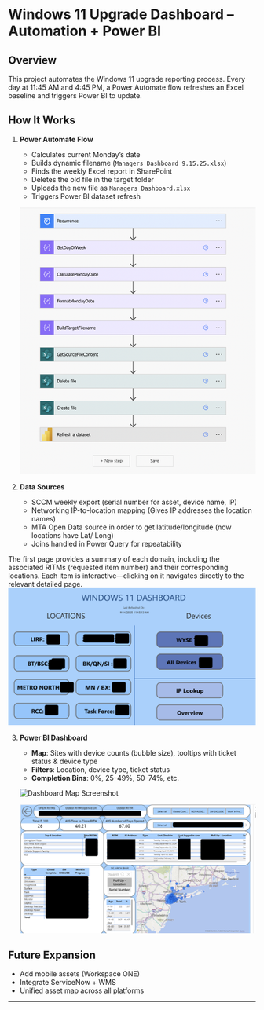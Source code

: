# Windows 11 Upgrade Dashboard – Automation + Power BI

## Overview
This project automates the Windows 11 upgrade reporting process.
Every day at 11:45 AM and 4:45 PM, a Power Automate flow refreshes an Excel baseline and triggers Power BI to update.

## How It Works
1. **Power Automate Flow**  
   - Calculates current Monday’s date  
   - Builds dynamic filename (`Managers Dashboard 9.15.25.xlsx`)  
   - Finds the weekly Excel report in SharePoint  
   - Deletes the old file in the target folder  
   - Uploads the new file as `Managers Dashboard.xlsx`  
   - Triggers Power BI dataset refresh  

   ![Flow Screenshot](https://github.com/Avimaslow/Windows11Dashboard/blob/main/screenshots/PowerAutomateWin11.png)

2. **Data Sources**
   - SCCM weekly export (serial number for asset, device name, IP)
   - Networking IP-to-location mapping (Gives IP addresses the location names)
   - MTA Open Data source in order to get latitude/longitude (now locations have Lat/ Long)
   - Joins handled in Power Query for repeatability

The first page provides a summary of each domain, including the associated RITMs (requested item number) and their corresponding locations. Each item is interactive—clicking on it navigates directly to the relevant detailed page.
   ![Data Merge Screenshot](https://github.com/Avimaslow/Windows11Dashboard/blob/main/screenshots/SummaryPage.png)

3. **Power BI Dashboard**
   - **Map**: Sites with device counts (bubble size), tooltips with ticket status & device type  
   - **Filters**: Location, device type, ticket status  
   - **Completion Bins**: 0%, 25–49%, 50–74%, etc.  

   ![Dashboard Map Screenshot]([https://github.com/Avimaslow/Windows11Dashboard/blob/main/screenshots/Win11Dashboard%20Main%20Page.png](https://github.com/Avimaslow/Windows11Dashboard/blob/main/screenshots/PercentageCompleteEachLocation.png))


   ![Dashboard Map Percentage for Each Location](https://github.com/Avimaslow/Windows11Dashboard/blob/main/screenshots/Win11Dashboard%20Main%20Page.png)
## Future Expansion
- Add mobile assets (Workspace ONE)
- Integrate ServiceNow + WMS
- Unified asset map across all platforms

---



